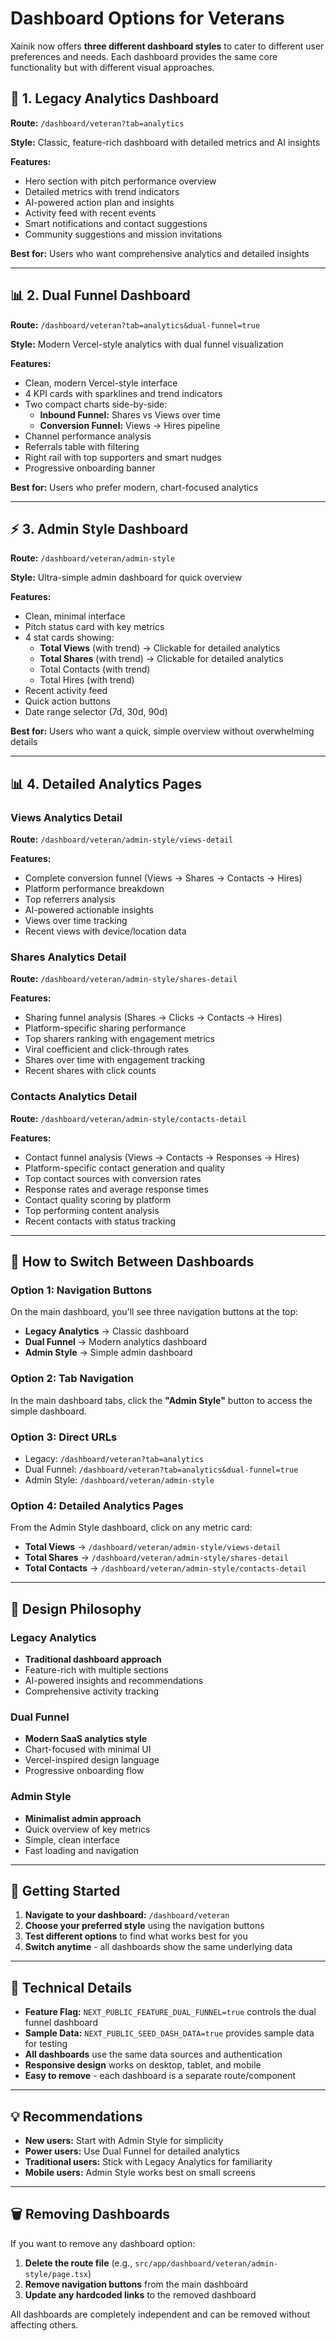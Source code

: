 # Dashboard Options for Veterans

Xainik now offers **three different dashboard styles** to cater to different user preferences and needs. Each dashboard provides the same core functionality but with different visual approaches.

## 🎯 **1. Legacy Analytics Dashboard**
**Route:** `/dashboard/veteran?tab=analytics`

**Style:** Classic, feature-rich dashboard with detailed metrics and AI insights

**Features:**
- Hero section with pitch performance overview
- Detailed metrics with trend indicators
- AI-powered action plan and insights
- Activity feed with recent events
- Smart notifications and contact suggestions
- Community suggestions and mission invitations

**Best for:** Users who want comprehensive analytics and detailed insights

---

## 📊 **2. Dual Funnel Dashboard**
**Route:** `/dashboard/veteran?tab=analytics&dual-funnel=true`

**Style:** Modern Vercel-style analytics with dual funnel visualization

**Features:**
- Clean, modern Vercel-style interface
- 4 KPI cards with sparklines and trend indicators
- Two compact charts side-by-side:
  - **Inbound Funnel:** Shares vs Views over time
  - **Conversion Funnel:** Views → Hires pipeline
- Channel performance analysis
- Referrals table with filtering
- Right rail with top supporters and smart nudges
- Progressive onboarding banner

**Best for:** Users who prefer modern, chart-focused analytics

---

## ⚡ **3. Admin Style Dashboard**
**Route:** `/dashboard/veteran/admin-style`

**Style:** Ultra-simple admin dashboard for quick overview

**Features:**
- Clean, minimal interface
- Pitch status card with key metrics
- 4 stat cards showing:
  - **Total Views** (with trend) → Clickable for detailed analytics
  - **Total Shares** (with trend) → Clickable for detailed analytics
  - Total Contacts (with trend)
  - Total Hires (with trend)
- Recent activity feed
- Quick action buttons
- Date range selector (7d, 30d, 90d)

**Best for:** Users who want a quick, simple overview without overwhelming details

---

## 📊 **4. Detailed Analytics Pages**

### **Views Analytics Detail**
**Route:** `/dashboard/veteran/admin-style/views-detail`

**Features:**
- Complete conversion funnel (Views → Shares → Contacts → Hires)
- Platform performance breakdown
- Top referrers analysis
- AI-powered actionable insights
- Views over time tracking
- Recent views with device/location data

### **Shares Analytics Detail**
**Route:** `/dashboard/veteran/admin-style/shares-detail`

**Features:**
- Sharing funnel analysis (Shares → Clicks → Contacts → Hires)
- Platform-specific sharing performance
- Top sharers ranking with engagement metrics
- Viral coefficient and click-through rates
- Shares over time with engagement tracking
- Recent shares with click counts

### **Contacts Analytics Detail**
**Route:** `/dashboard/veteran/admin-style/contacts-detail`

**Features:**
- Contact funnel analysis (Views → Contacts → Responses → Hires)
- Platform-specific contact generation and quality
- Top contact sources with conversion rates
- Response rates and average response times
- Contact quality scoring by platform
- Top performing content analysis
- Recent contacts with status tracking

---

## 🔄 **How to Switch Between Dashboards**

### Option 1: Navigation Buttons
On the main dashboard, you'll see three navigation buttons at the top:
- **Legacy Analytics** → Classic dashboard
- **Dual Funnel** → Modern analytics dashboard
- **Admin Style** → Simple admin dashboard

### Option 2: Tab Navigation
In the main dashboard tabs, click the **"Admin Style"** button to access the simple dashboard.

### Option 3: Direct URLs
- Legacy: `/dashboard/veteran?tab=analytics`
- Dual Funnel: `/dashboard/veteran?tab=analytics&dual-funnel=true`
- Admin Style: `/dashboard/veteran/admin-style`

### Option 4: Detailed Analytics Pages
From the Admin Style dashboard, click on any metric card:
- **Total Views** → `/dashboard/veteran/admin-style/views-detail`
- **Total Shares** → `/dashboard/veteran/admin-style/shares-detail`
- **Total Contacts** → `/dashboard/veteran/admin-style/contacts-detail`

---

## 🎨 **Design Philosophy**

### Legacy Analytics
- **Traditional dashboard approach**
- Feature-rich with multiple sections
- AI-powered insights and recommendations
- Comprehensive activity tracking

### Dual Funnel
- **Modern SaaS analytics style**
- Chart-focused with minimal UI
- Vercel-inspired design language
- Progressive onboarding flow

### Admin Style
- **Minimalist admin approach**
- Quick overview of key metrics
- Simple, clean interface
- Fast loading and navigation

---

## 🚀 **Getting Started**

1. **Navigate to your dashboard:** `/dashboard/veteran`
2. **Choose your preferred style** using the navigation buttons
3. **Test different options** to find what works best for you
4. **Switch anytime** - all dashboards show the same underlying data

---

## 🔧 **Technical Details**

- **Feature Flag:** `NEXT_PUBLIC_FEATURE_DUAL_FUNNEL=true` controls the dual funnel dashboard
- **Sample Data:** `NEXT_PUBLIC_SEED_DASH_DATA=true` provides sample data for testing
- **All dashboards** use the same data sources and authentication
- **Responsive design** works on desktop, tablet, and mobile
- **Easy to remove** - each dashboard is a separate route/component

---

## 💡 **Recommendations**

- **New users:** Start with Admin Style for simplicity
- **Power users:** Use Dual Funnel for detailed analytics
- **Traditional users:** Stick with Legacy Analytics for familiarity
- **Mobile users:** Admin Style works best on small screens

---

## 🗑️ **Removing Dashboards**

If you want to remove any dashboard option:

1. **Delete the route file** (e.g., `src/app/dashboard/veteran/admin-style/page.tsx`)
2. **Remove navigation buttons** from the main dashboard
3. **Update any hardcoded links** to the removed dashboard

All dashboards are completely independent and can be removed without affecting others.
